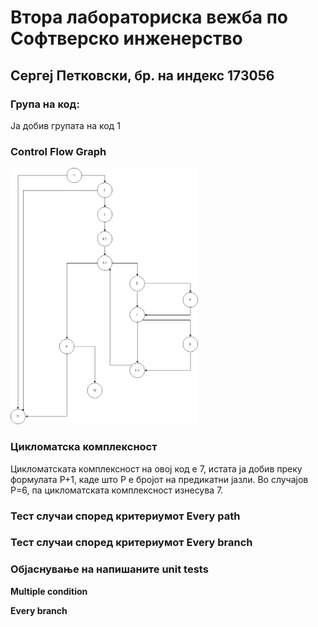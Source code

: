 # Втора лабораториска вежба по Софтверско инженерство
## Сергеј Петковски, бр. на индекс 173056
### Група на код:
Ја добив групата на код 1

### Control Flow Graph
<img src="CFG.png" width="300">

### Цикломатска комплексност
Цикломатската комплексност на овој код е 7, истата ја добив преку формулата P+1, каде што P е бројот на предикатни јазли. Во случајoв P=6, па цикломатската комплексност изнесува 7.
### Тест случаи според критериумот Every path


### Тест случаи според критериумот Every branch

### Објаснување на напишаните unit tests
<b>Multiple condition</b>
<br>


<b>Every branch</b>
<br>

